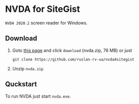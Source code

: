 # NVDA for SiteGist

`NVDA 2020.2` screen reader for Windows. 

## Download

1. Goto [this page](./files/nvda.zip) and click `download` (nvda.zip, 76 MB)
   or just
   ```
   git clone https://github.com/ruslan-rv-ua/nvda4sitegist
   ```
   
1. Unzip `nvda.zip`


## Quckstart

To run NVDA just start `nvda.exe`. 